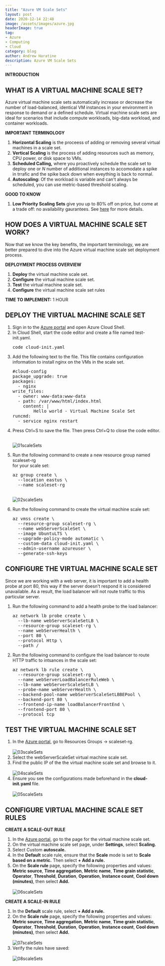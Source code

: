 ```yaml
---
title: "Azure VM Scale Sets"
layout: post
date: 2020-12-14 22:48
image: /assets/images/azure.jpg
headerImage: true
tag:
- Azure
- Computing
- Cloud
category: blog
author: Andrew Haratine
description: Azure VM Scale Sets
---
```


<b>INTRODUCTION</b>



<h2>WHAT IS A VIRTUAL MACHINE SCALE SET?</h2>
Azure virtual machine scale sets automatically increase or decrease the number of load-balanced, identical VM instances in your environment in response to demand or a defined schedule. Virtual machine scale sets are ideal for scenarios that include compute workloads, big-data workload, and container workloads.

<b>IMPORTANT TERMINOLOGY</b>
<ol start="1">
<li><b>Horizontal Scaling</b> is the proceess of adding or removing several virtual machines in a scale set.</li>
<li><b>Vertical Scaling</b> is the process of adding resources such as memory, CPU power, or disk space to VMs.</li>
<li><b>Scheduled Calling,</b> where you proactively schedule the scale set to deploy one or <i>N</i> number of additional instances to accomodate a spike in trrafic and the spike back down when eveything is back to normal.</li>
<li><b>Autoscaling:</b> Of the workload is variable and can't always be scheduled, you can use metric-based threshold scaling.</li>
</ol>


<b>GOOD TO KNOW</b>
<ol start="1">
<li><b>Low Priority Scaling Sets</b> give you up to 80% off on price, but come at a trade off: no availability gaurantees. See <a href="https://azure.microsoft.com/en-in/resources/videos/ignite-2018-save-costs-with-low-priority-vm-scale-sets/">here</a> for more details.</li>

</ol>

<h2>HOW DOES A VIRTUAL MACHINE SCALE SET WORK?</h2>

Now that we know the key benefits, the important terminology, we are better prepared to dive into the Azure virtual machine scale set deployment process.

<b>DEPLOYMENT PROCESS OVERVIEW</b>
<ol start="1">
<li><b>Deploy</b> the virtual machine scale set.</li>
<li><b>Configure</b> the virtual machine scale set.</li>
<li><b>Test</b> the virtual machine scale set.</li>
<li><b>Configure</b> the virtual machine scale set rules</li>
</ol>

<b>TIME TO IMPLEMENT:</b> 1 HOUR

<h2>DEPLOY THE VIRTUAL MACHINE SCALE SET</h2>

<ol start="1">
<li>Sign in to the <a href="https://portal.azure.com/">Azure portal</a> and open Azure Cloud Shell.</li>
<li>In Cloud Shell, start the code editor and create a file named test-init.yaml.</li>
<pre>code cloud-init.yaml</pre>
<li>Add the following text to the file. This file contains configuration information to install nginx on the VMs in the scale set.</li>
<pre>#cloud-config
package_upgrade: true
packages:
  - nginx
write_files:
  - owner: www-data:www-data
  - path: /var/www/html/index.html
    content: |
        Hello world - Virtual Machine Scale Set
runcmd:
  - service nginx restart</pre>

<li>Press Ctrl+S to save the file. Then press Ctrl+Q to close the code editor.</li>

<br><img src="/assets/images/01scaleSets.jpeg" alt="01scaleSets">

<li>Run the following command to create a new resource group named <br>scaleset-rg<br> for your scale set:</li>

<pre>az group create \
  --location eastus \
  --name scaleset-rg</pre>

<br><img src="/assets/images/02scaleSets.jpeg" alt="02scaleSets">

<li>Run the following command to create the virtual machine scale set:</li>

<pre>az vmss create \
  --resource-group scaleset-rg \
  --name webServerScaleSet \
  --image UbuntuLTS \
  --upgrade-policy-mode automatic \
  --custom-data cloud-init.yaml \
  --admin-username azureuser \
  --generate-ssh-keys</pre>
</ol>

<h2>CONFIGURE THE VIRTUAL MACHINE SCALE SET</h2>
Since we are working with a web server, it is important to add a health probe at port 80, this way if the server doesn't respond it is considered unavailable. As a result, the load balancer will not route traffic to this particular server.

<ol start="1">
<li>Run the following command to add a health probe to the load balancer:</li>
<pre>az network lb probe create \
  --lb-name webServerScaleSetLB \
  --resource-group scaleset-rg \
  --name webServerHealth \
  --port 80 \
  --protocol Http \
  --path /</pre>

<li>Run the following command to configure the load balancer to route HTTP traffic to intsances in the scale set:</li>
<pre>az network lb rule create \
  --resource-group scaleset-rg \
  --name webServerLoadBalancerRuleWeb \
  --lb-name webServerScaleSetLB \
  --probe-name webServerHealth \
  --backend-pool-name webServerScaleSetLBBEPool \
  --backend-port 80 \
  --frontend-ip-name loadBalancerFrontEnd \
  --frontend-port 80 \
  --protocol tcp</pre>
</ol>

<h2>TEST THE VIRTUAL MACHINE SCALE SET</h2>
<ol start="1">
<li>In the <a href="https://portal.azure.com/">Azure portal</a>, go to Resources Groups -> scaleset-rg.</li>
<br><img src="/assets/images/03scaleSets.jpeg" alt="03scaleSets">
<li>Select the webServerScaleSet virtual machine scale set.</li>
<li>Find the public IP of the the virtual machine scale set and browse to it.</li>
<br><img src="/assets/images/04scaleSets.jpeg" alt="04scaleSets">
<li>Ensure you see the configurations made beforehand in the <b>cloud-init.yaml</b> file.</li>
<br><img src="/assets/images/05scaleSets.jpg" alt="05scaleSets">
</ol>


<h2>CONFIGURE VIRTUAL MACHINE SCALE SET RULES</h2>

<b>CREATE A SCALE-OUT RULE</b>
<ol start="1">
<li>In the <a href="https://portal.azure.com/">Azure portal</a>, go to the page for the virtual machine scale set.</li>
<li>On the virtual machine scale set page, under <b>Settings</b>, select <b>Scaling.</b></li>
<li>Select Custom <b>autoscale.</b></li>
<li>In the <b>Default</b> scale rule, ensure that the <b>Scale</b> mode is set to <b>Scale based on a metric.</b> Then select <b> + Add a rule.</b></li>
<li>On the <b>Scale rule</b> page, specify the following properties and values: <b>Metric source</b>, <b>Time aggregation</b>, <b>Metric name</b>, <b>Time grain statistic</b>, <b>Operator</b>, <b>Threshold</b>, <b>Duration</b>, <b>Operation</b>, <b>Instance count</b>, <b>Cool down (minutes)</b>, then select <b>Add.</b></li>
<br><img src="/assets/images/06scaleSets.jpeg" alt="06scaleSets">
</ol>
<b>CREATE A SCALE-IN RULE</b>
<ol start="1">
<li>In the <b>Default</b> scale rule, select <b>+ Add a rule.</b></li>
<li>On the <b>Scale rule</b> page, specify the following properties and values: <b>Metric source</b>, <b>Time aggregation</b>, <b>Metric name</b>, <b>Time grain statistic</b>, <b>Operator</b>, <b>Threshold</b>, <b>Duration</b>, <b>Operation</b>, <b>Instance count</b>, <b>Cool down (minutes)</b>, then select <b>Add.</b></li>
<br><img src="/assets/images/07scaleSets.jpeg" alt="07scaleSets">
<li>Verify the rules have saved:</li>
<br><img src="/assets/images/08scaleSets.jpeg" alt="08scaleSets">
</ol>










